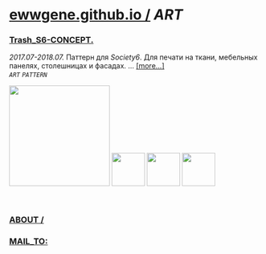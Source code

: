 ﻿# [ewwgene.github.io /](https://ewwgene.github.io/) _ART_ 
### [Trash_S6-CONCEPT.](https://ewwgene.github.io/Trash_S6-CONCEPT)
_2017.07-2018.07._
Паттерн для _Society6_. Для печати на ткани, мебельных панелях, столешницах и фасадах. ... [[more...]](https://ewwgene.github.io/Trash_S6-CONCEPT/#text) <br>
_`ART`_ _`PATTERN`_ 

<a href="https://ewwgene.github.io/Trash_S6-CONCEPT/#000"><img src="https://ewwgene.github.io/Trash_S6-CONCEPT/000.jpg" height="200"></a> <a href="https://ewwgene.github.io/Trash_S6-CONCEPT/#303"><img src="https://ewwgene.github.io/Trash_S6-CONCEPT/303.jpg" height="66"></a> <a href="https://ewwgene.github.io/Trash_S6-CONCEPT/#103"><img src="https://ewwgene.github.io/Trash_S6-CONCEPT/103.jpg" height="66"></a> <a href="https://ewwgene.github.io/Trash_S6-CONCEPT/#401"><img src="https://ewwgene.github.io/Trash_S6-CONCEPT/401.jpg" height="66"></a> 

<br> 

### [ABOUT /](https://ewwgene.github.io/ABOUT)
### [MAIL_TO:](mailto:r0cam@me.com)